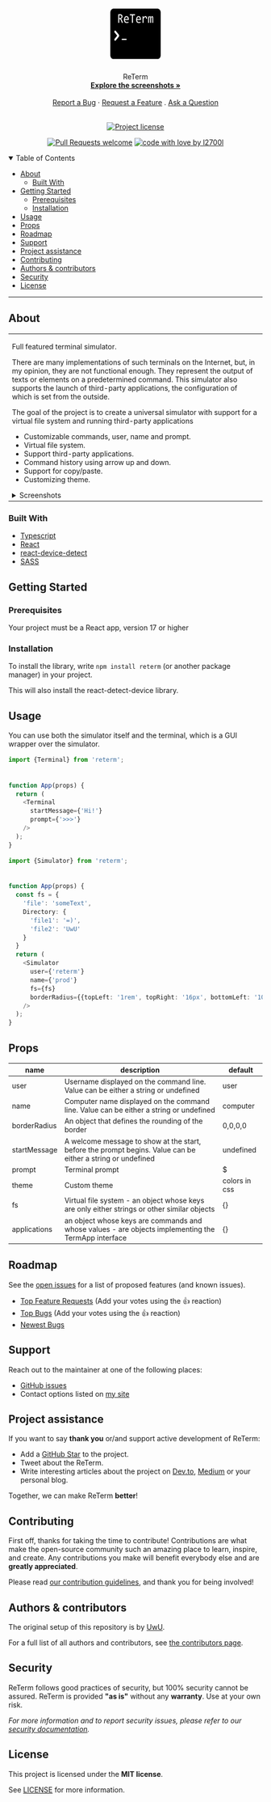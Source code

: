 <h1 align="center">
  <a href="https://github.com/l2700l/reterm">
    <img src="docs/images/logo.svg" alt="Logo" width="100" height="100">
  </a>
</h1>

<div align="center">
  ReTerm
  <br />
  <a href="#about"><strong>Explore the screenshots »</strong></a>
  <br />
  <br />
  <a href="https://github.com/l2700l/reterm/issues/new?assignees=&labels=bug&template=01_BUG_REPORT.md&title=bug%3A+">Report a Bug</a>
  ·
  <a href="https://github.com/l2700l/reterm/issues/new?assignees=&labels=enhancement&template=02_FEATURE_REQUEST.md&title=feat%3A+">Request a Feature</a>
  .
  <a href="https://github.com/l2700l/reterm/issues/new?assignees=&labels=question&template=04_SUPPORT_QUESTION.md&title=support%3A+">Ask a Question</a>
</div>

<div align="center">
<br />

[![Project license](https://img.shields.io/github/license/l2700l/reterm.svg?style=flat-square)](LICENSE)

[![Pull Requests welcome](https://img.shields.io/badge/PRs-welcome-ff69b4.svg?style=flat-square)](https://github.com/l2700l/reterm/issues?q=is%3Aissue+is%3Aopen+label%3A%22help+wanted%22)
[![code with love by l2700l](https://img.shields.io/badge/%3C%2F%3E%20with%20%E2%99%A5%20by-l2700l-ff1414.svg?style=flat-square)](https://github.com/l2700l)

</div>

<details open="open">
<summary>Table of Contents</summary>

- [About](#about)
  - [Built With](#built-with)
- [Getting Started](#getting-started)
  - [Prerequisites](#prerequisites)
  - [Installation](#installation)
- [Usage](#usage)
- [Props](#props)
- [Roadmap](#roadmap)
- [Support](#support)
- [Project assistance](#project-assistance)
- [Contributing](#contributing)
- [Authors & contributors](#authors--contributors)
- [Security](#security)
- [License](#license)

</details>

---

## About

<table><tr><td>

Full featured terminal simulator.

There are many implementations of such terminals on the Internet, but, in my opinion, they are not functional enough. They represent the output of texts or elements on a predetermined command. 
This simulator also supports the launch of third-party applications, the configuration of which is set from the outside.

The goal of the project is to create a universal simulator with support for a virtual file system and running third-party applications

- Customizable commands,  user, name and prompt.
- Virtual file system.
- Support third-party applications.
- Command history using arrow up and down.
- Support for copy/paste.
- Customizing theme.

<details>
<summary>Screenshots</summary>
<br>


|                               Main                               |                                 Help command                                  |
|:----------------------------------------------------------------:|:-----------------------------------------------------------------------------:|
| <img src="docs/images/screenshot.png" title="Main" width="100%"> | <img src="docs/images/screenshot-help.png" title="Help command" width="100%"> |

</details>

</td></tr></table>

### Built With

- [Typescript](https://www.typescriptlang.org/)
- [React](https://react.dev/)
- [react-device-detect](https://www.npmjs.com/package/react-device-detect)
- [SASS](https://sass-lang.com/)

## Getting Started

### Prerequisites

Your project must be a React app, version 17 or higher

### Installation

To install the library, write
```npm install reterm``` (or another package manager)
in your project.

This will also install the react-detect-device library.

## Usage

You can use both the simulator itself and the terminal, which is a GUI wrapper over the simulator.

```typescript jsx
import {Terminal} from 'reterm';


function App(props) {
  return (
    <Terminal
      startMessage={'Hi!'}
      prompt={'>>>'}
    />
  );
}
```
```typescript jsx
import {Simulator} from 'reterm';


function App(props) {
  const fs = {
    'file': 'someText',
    Directory: {
      'file1': '=)',
      'file2': 'UwU'
    }
  }
  return (
    <Simulator
      user={'reterm'}
      name={'prod'}
      fs={fs}
      borderRadius={{topLeft: '1rem', topRight: '16px', bottomLeft: '10%', bottomRight: '1vw'}}
    />
  );
}
```

## Props

| name         | description                                                                                                 | default       |
|--------------|-------------------------------------------------------------------------------------------------------------|---------------|
| user         | Username displayed on the command line. Value can be either a string or undefined                           | user          |
| name         | Computer name displayed on the command line. Value can be either a string or undefined                      | computer      |
| borderRadius | An object that defines the rounding of the border                                                           | 0,0,0,0       |
| startMessage | A welcome message to show at the start, before the prompt begins. Value can be either a string or undefined | undefined     |
| prompt       | Terminal prompt                                                                                             | $             |
| theme        | Custom theme                                                                                                | colors in css |
| fs           | Virtual file system - an object whose keys are only either strings or other similar objects                 | {}            |
| applications | an object whose keys are commands and whose values - are objects implementing the TermApp interface         | {}            |


## Roadmap

See the [open issues](https://github.com/l2700l/reterm/issues) for a list of proposed features (and known issues).

- [Top Feature Requests](https://github.com/l2700l/reterm/issues?q=label%3Aenhancement+is%3Aopen+sort%3Areactions-%2B1-desc) (Add your votes using the 👍 reaction)
- [Top Bugs](https://github.com/l2700l/reterm/issues?q=is%3Aissue+is%3Aopen+label%3Abug+sort%3Areactions-%2B1-desc) (Add your votes using the 👍 reaction)
- [Newest Bugs](https://github.com/l2700l/reterm/issues?q=is%3Aopen+is%3Aissue+label%3Abug)

## Support

Reach out to the maintainer at one of the following places:

- [GitHub issues](https://github.com/l2700l/reterm/issues/new?assignees=&labels=question&template=04_SUPPORT_QUESTION.md&title=support%3A+)
- Contact options listed on [my site](https://l2700l.github.io)

## Project assistance

If you want to say **thank you** or/and support active development of ReTerm:

- Add a [GitHub Star](https://github.com/l2700l/reterm) to the project.
- Tweet about the ReTerm.
- Write interesting articles about the project on [Dev.to](https://dev.to/), [Medium](https://medium.com/) or your personal blog.

Together, we can make ReTerm **better**!

## Contributing

First off, thanks for taking the time to contribute! Contributions are what make the open-source community such an amazing place to learn, inspire, and create. Any contributions you make will benefit everybody else and are **greatly appreciated**.


Please read [our contribution guidelines](docs/CONTRIBUTING.md), and thank you for being involved!

## Authors & contributors

The original setup of this repository is by [UwU](https://github.com/l2700l).

For a full list of all authors and contributors, see [the contributors page](https://github.com/l2700l/reterm/contributors).

## Security

ReTerm follows good practices of security, but 100% security cannot be assured.
ReTerm is provided **"as is"** without any **warranty**. Use at your own risk.

_For more information and to report security issues, please refer to our [security documentation](docs/SECURITY.md)._

## License

This project is licensed under the **MIT license**.

See [LICENSE](LICENSE) for more information.